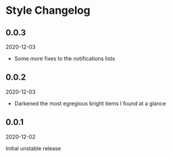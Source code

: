 # Style Changelog

<!-- markdownlint-disable no-trailing-punctuation -->

## 0.0.3

2020-12-03

* Some more fixes to the notifications lists

## 0.0.2

2020-12-03

* Darkened the most egregious bright items I found at a glance

## 0.0.1

2020-12-02

Initial unstable release
